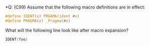 *Q: (C99) Assume that the following macro definitions are in effect:

```c
#define IDENT(x) PRGAMA(ident #x)
#define PRAGMA(x) _Pragma(#x)
```

What will the following line look like after macro expansion?

```c
IDENT(foo)
```
